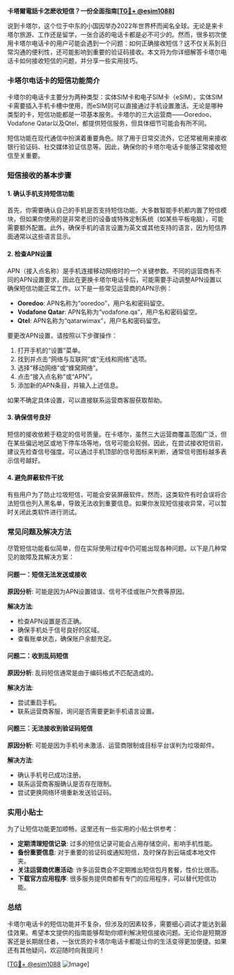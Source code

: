 **卡塔爾電話卡怎麽收短信？一份全面指南[[TG💪+ @esim1088](https://t.me/s/esim1088)]**

说到卡塔尔，这个位于中东的小国因举办2022年世界杯而闻名全球。无论是来卡塔尔旅游、工作还是留学，一张合适的电话卡都是必不可少的。然而，很多初次使用卡塔尔电话卡的用户可能会遇到一个问题：如何正确接收短信？这不仅关系到日常沟通的便利性，还可能影响到重要的验证码接收。本文将为你详细解答卡塔尔电话卡如何接收短信的问题，并分享一些实用技巧。

### 卡塔尔电话卡的短信功能简介

卡塔尔的电话卡主要分为两种类型：实体SIM卡和电子SIM卡（eSIM）。实体SIM卡需要插入手机卡槽中使用，而eSIM则可以直接通过手机设置激活。无论是哪种类型的卡，短信功能都是一项基本服务。卡塔尔的三大运营商——Ooredoo、Vodafone Qatar以及Qtel，都提供短信服务，但具体细节可能会有所不同。

短信功能在现代通信中扮演着重要角色。除了用于日常交流外，它还常被用来接收银行验证码、社交媒体验证信息等。因此，确保你的卡塔尔电话卡能够正常接收短信至关重要。

### 短信接收的基本步骤

#### 1. 确认手机支持短信功能

首先，你需要确认自己的手机是否支持短信功能。大多数智能手机都内置了短信模块，但如果你使用的是非常老旧的设备或特殊定制系统（如某些平板电脑），可能需要额外配置。此外，确保手机的语言设置为英文或其他支持的语言，因为短信界面通常以这些语言显示。

#### 2. 检查APN设置

APN（接入点名称）是手机连接移动网络时的一个关键参数。不同的运营商有不同的APN设置要求，因此在更换卡塔尔电话卡后，可能需要手动调整APN设置以确保短信功能正常工作。以下是一些常见运营商的APN示例：

- **Ooredoo**: APN名称为“ooredoo”，用户名和密码留空。
- **Vodafone Qatar**: APN名称为“vodafone.qa”，用户名和密码留空。
- **Qtel**: APN名称为“qatarwimax”，用户名和密码留空。

要更改APN设置，请按照以下步骤操作：
1. 打开手机的“设置”菜单。
2. 找到并点击“网络与互联网”或“无线和网络”选项。
3. 选择“移动网络”或“蜂窝网络”。
4. 点击“接入点名称”或“APN”。
5. 添加新的APN条目，并输入上述信息。

如果不确定具体设置，可以直接联系运营商客服获取帮助。

#### 3. 确保信号良好

短信的接收依赖于稳定的信号质量。在卡塔尔，虽然三大运营商覆盖范围广泛，但在某些偏远地区或地下停车场等地，信号可能会较弱。因此，在尝试接收短信前，建议先检查信号强度。可以通过手机顶部的信号图标来判断，通常信号图标越多表示信号越好。

#### 4. 避免屏蔽软件干扰

有些用户为了防止垃圾短信，可能会安装屏蔽软件。然而，这类软件有时会误将合法短信也列入黑名单，导致无法收到重要信息。如果你发现短信接收异常，可以暂时关闭此类软件进行测试。

### 常见问题及解决方法

尽管短信功能看似简单，但在实际使用过程中仍可能出现各种问题。以下是几种常见的故障及其解决方案：

#### 问题一：短信无法发送或接收

**原因分析**: 可能是因为APN设置错误、信号不佳或账户欠费等原因。

**解决方法**:
- 检查APN设置是否正确。
- 确保手机处于信号良好的区域。
- 查看账单状态，确保账户余额充足。

#### 问题二：收到乱码短信

**原因分析**: 乱码短信通常是由于编码格式不匹配造成的。

**解决方法**:
- 尝试重启手机。
- 联系运营商客服，询问是否需要更新手机语言设置。

#### 问题三：无法接收到验证码短信

**原因分析**: 可能是因为手机号未激活、运营商限制或目标平台误判为垃圾邮件。

**解决方法**:
- 确认手机号已成功注册。
- 联系运营商客服确认是否存在限制。
- 尝试更换网络环境重新发送验证码。

### 实用小贴士

为了让短信功能更加顺畅，这里还有一些实用的小贴士供参考：

- **定期清理短信记录**: 过多的短信记录可能会占用存储空间，影响手机性能。
- **备份重要信息**: 对于重要的验证码或通知短信，及时保存到云端或本地文件夹。
- **关注运营商优惠活动**: 许多运营商会不定期推出短信包月套餐，性价比很高。
- **下载官方应用程序**: 很多服务提供商都有专门的应用程序，可以替代短信功能。

### 总结

卡塔尔电话卡的短信功能并不复杂，但涉及的因素较多，需要细心调试才能达到最佳效果。希望本文提供的指南能够帮助你顺利解决短信接收问题。无论你是短期游客还是长期居住者，一张优质的卡塔尔电话卡都能让你的生活变得更加便捷。如果还有其他疑问，欢迎随时向我提问！

[[TG💪+ @esim1088](https://t.me/s/esim1088) ![Image](https://i.postimg.cc/4NQfJmqS/Snipaste-2025-05-13-00-14-12.png)]